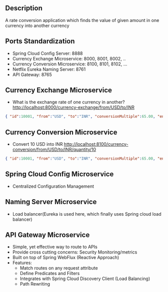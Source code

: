 ## Description 
A rate conversion application which finds the value of given amount in one currency into another currency

## Ports Standardization 
- Spring Cloud Config Server: 8888 
- Currency Exchange Microservice: 8000, 8001, 8002, .. 
- Currency Conversion Microservice: 8100, 8101, 8102, ... 
- Netflix Eureka Naming Server: 8761 
- API Gateway: 8765

## Currency Exchange Microservice
- What is the exchange rate of one currency in another?
[http://localhost:8000/currency-exchange/from/USD/to/INR ](http://localhost:8000/currency-exchange/from/USD/to/INR) 
```json
{ "id":10001, "from":"USD", "to":"INR", "conversionMultiple":65.00, "environment":"8000 instance-id" } 
```
## Currency Conversion Microservice
- Convert 10 USD into INR
[http://localhost:8100/currency-conversion/from/USD/to/INR/quantity/10](http://localhost:8100/currency-conversion/from/USD/to/INR/quantity/10) 
```json
{ "id":10001, "from":"USD", "to":"INR", "conversionMultiple":65.00, "environment":"8000 instance-id" } 
```
## Spring Cloud Config Microservice
- Centralized Configuration Management

## Naming Server Microservice
- Load balancer(Eureka is used here, which finally uses Spring cloud load balancer)
  
## API Gateway Microservice
- Simple, yet effective way to route to APIs
- Provide cross cutting concerns: Security Monitoring/metrics
- Built on top of Spring WebFlux (Reactive Approach)
- Features:
  - Match routes on any request attribute
  - Define Predicates and Filters
  - Integrates with Spring Cloud Discovery Client (Load Balancing)
  - Path Rewriting
